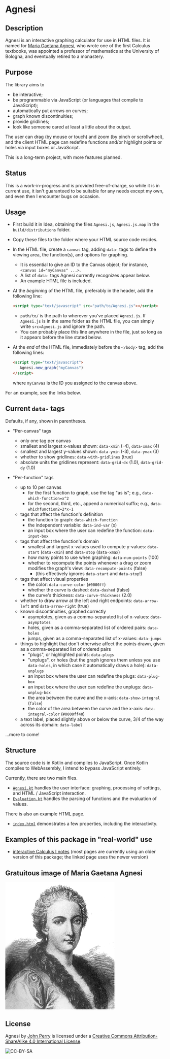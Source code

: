# Agnesi

## Description

Agnesi is an interactive graphing calculator for use in HTML files.
It is named for [Maria Gaetana Agnesi](http://en.wikipedia.org/wiki/Maria_Gaetana_Agnesi),
who wrote one of the first Calculus textbooks,
was appointed a professor of mathematics at the University of Bologna,
and eventually retired to a monastery.

## Purpose

The library aims to
* be interactive;
* be programmable via JavaScript (or languages that compile to JavaScript);
* automatically put arrows on curves;
* graph known discontinuities;
* provide gridlines;
* look like someone cared at least a little about the output.

The user can drag (by mouse or touch) and zoom (by pinch or scrollwheel),
and the client HTML page can redefine functions and/or highlight points or holes
via input boxes or JavaScript.

This is a long-term project, with more features planned.

## Status

This is a work-in-progress and is provided free-of-charge,
so while it is in current use,
it isn't guaranteed to be suitable for any needs except my own,
and even then I encounter bugs on occasion.

## Usage

* First build it in Idea, obtaining the files
`Agnesi.js`, `Agnesi.js.map` in the `build/distributions` folder.
* Copy these files to the folder where your HTML source code resides.
* In the HTML file, create a `canvas` tag, adding `data-` tags to define the
viewing area, the function(s), and options for graphing.
   * It is essential to give an ID to the Canvas object; for instance,
    `<canvas id="myCanvas" ...>`.
   * A list of `data-` tags Agnesi currently recognizes appear below.
   * An example HTML file is included.
* At the *beginning* of the HTML file, preferably in the header,
add the following line:

   ```html
   <script type="text/javascript" src="path/to/Agnesi.js"></script>
  ```
  
   * `path/to/` is the path to wherever you've placed `Agnesi.js`.
    If `Agnesi.js` is in the same folder as the HTML file,
    you can simply write `src=Agnesi.js` and ignore the path.
   * You can probably place this line anywhere in the file,
     just so long as it appears before the line stated below.
* At the *end* of the HTML file, immediately before the `</body>` tag,
add the following lines:
   ```html
   <script type="text/javascript">
      Agnesi.new_graph("myCanvas")
   </script>
   ```
   where `myCanvas` is the ID you assigned to the canvas above.
   
For an example, see the links below.

## Current `data-` tags

Defaults, if any, shown in parentheses.

* "Per-canvas" tags
  * only one tag per canvas
  * smallest and largest x-values shown: `data-xmin` (-4), `data-xmax` (4)
  * smallest and largest y-values shown: `data-ymin` (-3), `data-ymax` (3)
  * whether to show gridlines: `data-with-gridlines` (true)
  * absolute units the gridlines represent: `data-grid-dx` (1.0), `data-grid-dy` (1.0)
  
* "Per-function" tags
  * up to 10 per canvas
    * for the first function to graph, use the tag "as is"; e.g., `data-which-function=x^2`
    * for the second, third, etc., append a numerical suffix; e.g., `data-whichfunction2=2*x-1`
  * tags that affect the function's definition
    * the function to graph: `data-which-function`
    * the independent variable: `data-ind-var` (x)
    * an input box where the user can redefine the function: `data-input-box`
  * tags that affect the function's domain
    * smallest and largest x-values used to compute y-values:
      `data-start` (`data-xmin`) and `data-stop` (`data-xmax`)
    * how many points to use when graphing: `data-num-points` (100)
    * whether to recompute the points whenever a drag or zoom modifies the graph's view:
      `data-recompute-points` (false)
      * (this effectively ignores `data-start` and `data-stop`!)
  * tags that affect visual properties
    * the color: `data-curve-color` (`#0000ff`)
    * whether the curve is dashed: `data-dashed` (false)
    * the curve's thickness: `data-curve-thickness` (2.0)
  * whether to draw arrow at the left and right endpoints:
    `data-arrow-left` and `data-arrow-right` (true)
  * known discontinuities, graphed correctly
    * asymptotes, given as a comma-separated list of x-values: `data-asymptotes`
    * holes, given as a comma-separated list of ordered pairs: `data-holes`
    * jumps, given as a comma-separated list of x-values: `data-jumps`
  * things to highlight that don't otherwise affect the points drawn, given as a comma-separated list of ordered pairs
    * "plugs", or highlighted points: `data-plugs`
    * "unplugs", or holes
      (but the graph ignores them unless you use `data-holes`, in which case it automatically draws a hole):
      `data-unplugs`
    * an input box where the user can redefine the plugs: `data-plug-box`
    * an input box where the user can redefine the unplugs: `data-unplug-box`
    * the area between the curve and the x-axis: `data-show-integral` (`false`)
    * the color of the area between the curve and the x-axis: `data-integral-color` (`#0000ff40`)
  * a text label, placed slightly above or below the curve, 3/4 of the way across its domain: `data-label`

...more to come!

## Structure

The source code is in Kotlin and compiles to JavaScript.
Once Kotlin compiles to WebAssembly, I intend to bypass JavaScript entirely.

Currently, there are two main files.

* [`Agnesi.kt`](src/main/kotlin/Agnesi.kt) handles the user interface: graphing,
processing of settings, and HTML / JavaScript interaction.
* [`Evaluation.kt`](src/main/kotlin/Evaluation.kt) handles the parsing of functions
and the evaluation of values.

There is also an example HTML page.

* [`index.html`](src/main/resources/index.html) demonstrates a few properties,
including the interactivity.

## Examples of this package in "real-world" use

* [interactive Calculus I notes](https://www.math.usm.edu/perry/CalcI/index.html)
  (most pages are currently using an older version of this package;
   the linked page uses the newer version)

## Gratuitous image of Maria Gaetana Agnesi

![image of Maria Gaetana Agnesi](Maria_Gaetana_Agnesi_transparent.png)

## License

<span xmlns:dct="http://purl.org/dc/terms/" property="dct:title">Agnesi</span> by
<a xmlns:cc="http://creativecommons.org/ns#" href="https://github.com/johnperry-math" property="cc:attributionName" rel="cc:attributionURL">
  John Perry</a>
is licensed under a
<a rel="license" href="http://creativecommons.org/licenses/by-sa/4.0/">
  Creative Commons Attribution-ShareAlike 4.0 International License</a>.

![CC-BY-SA](https://i.creativecommons.org/l/by-sa/4.0/88x31.png)